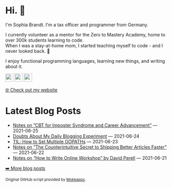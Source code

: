 <h1>Hi. 👋</h1>
<p>I'm Sophia Brandt. I'm a tax officer and programmer from Germany.</p>
<p>I currently volunteer as a mentor for the Zero to Mastery Academy, home to over 300k students learning to code.<br>
When I was a stay-at-home mom, I started teaching myself to code - and I never looked back. 💜</p>
<p>I enjoy functional programming languages, learning new things, and writing about it.</p>
<p><a href="https://www.twitter.com/hisophiabrandt"><img src="https://img.shields.io/badge/twitter-%231DA1F2.svg?&style=for-the-badge&logo=twitter&logoColor=white" height=25></a> <a href="https://www.linkedin.com/in/sophiabrandt"><img src="https://img.shields.io/badge/linkedin-%230077B5.svg?&style=for-the-badge&logo=linkedin&logoColor=white" height=25></a> <a href="https://dev.to/sophiabrandt"><img src="https://img.shields.io/badge/DEV.TO-%230A0A0A.svg?&style=for-the-badge&logo=dev-dot-to&logoColor=white" height=25></a></p>
<p><a href="https://www.sophiabrandt.com">🌐 Check out my website</a></p>
<h1>Latest Blog Posts</h1>
  <ul>
    <li><a href=https://www.rockyourcode.com/notes-on-cbt-for-imposter-syndrome-and-career-advancement/>Notes on ”CBT for Imposter Syndrome and Career Advancement”</a> — 2021-06-25</li><li><a href=https://www.rockyourcode.com/doubts-about-my-daily-blogging-experiment/>Doubts About My Daily Blogging Experiment</a> — 2021-06-24</li><li><a href=https://www.rockyourcode.com/til-how-to-set-multiple-gopaths/>TIL: How to Set Multiple GOPATHs</a> — 2021-06-23</li><li><a href=https://www.rockyourcode.com/notes-on-the-counterintuitive-secret-to-shipping-better-articles-faster/>Notes on ”The Counterintuitive Secret to Shipping Better Articles Faster”</a> — 2021-06-22</li><li><a href=https://www.rockyourcode.com/notes-on-how-to-write-online-workshop-by-perell/>Notes on “How to Write Online Workshop” by David Perell</a> — 2021-06-21</li>
  </ul>
<p><a href="https://www.rockyourcode.com">➡️ More blog posts</a></p>
<p><small>Original GitHub script provided by <a href="https://github.com/Mokkapps">Mokkapps</a>.</small></p>
